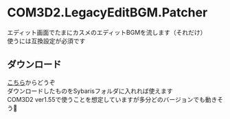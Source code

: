 ﻿# COM3D2.LegacyEditBGM.Patcher
エディット画面でたまにカスメのエディットBGMを流します（それだけ）  
使うには互換設定が必須です  

## ダウンロード
[こちら](https://github.com/AshleyScarlet/COM3D2.LegacyEditBGM.Patcher/releases/latest/download/COM3D2.LegacyEditBGM.Patcher.dll)からどうぞ  
ダウンロードしたものをSybarisフォルダに入れれば使えます  
COM3D2 ver1.55で使うことを想定していますが多分どのバージョンでも動きそう🤔  